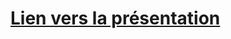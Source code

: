 # [Lien vers la présentation](https://www.canva.com/design/DAGbI7lWiEc/Nx-pgWKvRK8h3CLabBBdyg/edit?utm_content=DAGbI7lWiEc&utm_campaign=designshare&utm_medium=link2&utm_source=sharebutton)